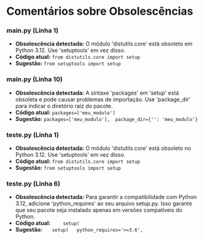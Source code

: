 # Comentários sobre Obsolescências

### main.py (Linha 1)
- **Obsolescência detectada:** O módulo 'distutils.core' está obsoleto em Python 3.12. Use 'setuptools' em vez disso.
- **Código atual:** `from distutils.core import setup`
- **Sugestão:** `from setuptools import setup`


### main.py (Linha 10)
- **Obsolescência detectada:** A sintaxe 'packages' em 'setup' está obsoleta e pode causar problemas de importação. Use 'package_dir' para indicar o diretório raiz do pacote.
- **Código atual:** `packages=['meu_modulo']`
- **Sugestão:** `packages=['meu_modulo'],  package_dir={'': 'meu_modulo'}`


### teste.py (Linha 1)
- **Obsolescência detectada:** O módulo 'distutils.core' está obsoleto no Python 3.12. Use 'setuptools' em vez disso.
- **Código atual:** `from distutils.core import setup`
- **Sugestão:** `from setuptools import setup`


### teste.py (Linha 6)
- **Obsolescência detectada:** Para garantir a compatibilidade com Python 3.12, adicione 'python_requires' ao seu arquivo setup.py. Isso garante que seu pacote seja instalado apenas em versões compatíveis do Python.
- **Código atual:** `    setup(`
- **Sugestão:** `    setup(  
        python_requires='>=3.6',  
        `

